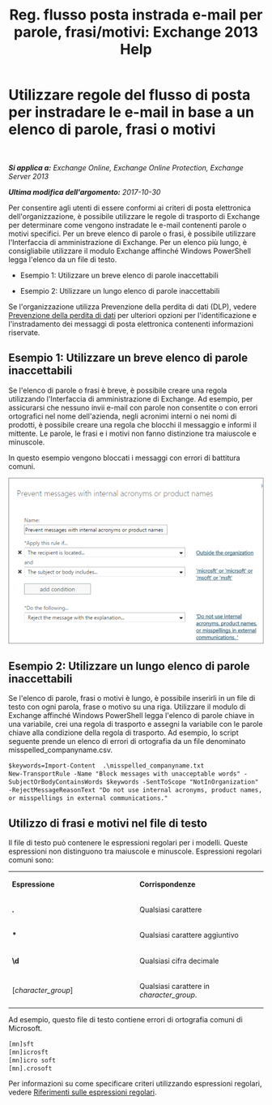 ﻿---
title: 'Reg. flusso posta instrada e-mail per parole, frasi/motivi: Exchange 2013 Help'
TOCTitle: Utilizzare regole del flusso di posta per instradare le e-mail in base a un elenco di parole, frasi o motivi
ms:assetid: 4c5bee1b-58b5-4152-baef-86fa103050ae
ms:mtpsurl: https://technet.microsoft.com/it-it/library/Dn951131(v=EXCHG.150)
ms:contentKeyID: 65210892
ms.date: 04/23/2018
mtps_version: v=EXCHG.150
ms.translationtype: HT
---

# Utilizzare regole del flusso di posta per instradare le e-mail in base a un elenco di parole, frasi o motivi

 

_**Si applica a:** Exchange Online, Exchange Online Protection, Exchange Server 2013_

_**Ultima modifica dell'argomento:** 2017-10-30_

Per consentire agli utenti di essere conformi ai criteri di posta elettronica dell'organizzazione, è possibile utilizzare le regole di trasporto di Exchange per determinare come vengono instradate le e-mail contenenti parole o motivi specifici. Per un breve elenco di parole o frasi, è possibile utilizzare l'Interfaccia di amministrazione di Exchange. Per un elenco più lungo, è consigliabile utilizzare il modulo Exchange affinché Windows PowerShell legga l'elenco da un file di testo.

  - Esempio 1: Utilizzare un breve elenco di parole inaccettabili

  - Esempio 2: Utilizzare un lungo elenco di parole inaccettabili

Se l'organizzazione utilizza Prevenzione della perdita di dati (DLP), vedere [Prevenzione della perdita di dati](technical-overview-of-dlp-data-loss-prevention-in-exchange.md) per ulteriori opzioni per l'identificazione e l'instradamento dei messaggi di posta elettronica contenenti informazioni riservate.

## Esempio 1: Utilizzare un breve elenco di parole inaccettabili

Se l'elenco di parole o frasi è breve, è possibile creare una regola utilizzando l'Interfaccia di amministrazione di Exchange. Ad esempio, per assicurarsi che nessuno invii e-mail con parole non consentite o con errori ortografici nel nome dell'azienda, negli acronimi interni o nei nomi di prodotti, è possibile creare una regola che blocchi il messaggio e informi il mittente. Le parole, le frasi e i motivi non fanno distinzione tra maiuscole e minuscole.

In questo esempio vengono bloccati i messaggi con errori di battitura comuni.

![Regola che mostra il blocco di un messaggio basato su modelli di testo](images/Dn951131.a8489cbb-be59-4890-ae30-1431703eeb88(EXCHG.150).png "Regola che mostra il blocco di un messaggio basato su modelli di testo")

## Esempio 2: Utilizzare un lungo elenco di parole inaccettabili

Se l'elenco di parole, frasi o motivi è lungo, è possibile inserirli in un file di testo con ogni parola, frase o motivo su una riga. Utilizzare il modulo di Exchange affinché Windows PowerShell legga l'elenco di parole chiave in una variabile, crei una regola di trasporto e assegni la variabile con le parole chiave alla condizione della regola di trasporto. Ad esempio, lo script seguente prende un elenco di errori di ortografia da un file denominato misspelled\_companyname.csv.

    $keywords=Import-Content  .\misspelled_companyname.txt
    New-TransportRule -Name "Block messages with unacceptable words" -SubjectOrBodyContainsWords $keywords -SentToScope "NotInOrganization" -RejectMessageReasonText "Do not use internal acronyms, product names, or misspellings in external communications."

## Utilizzo di frasi e motivi nel file di testo

Il file di testo può contenere le espressioni regolari per i modelli. Queste espressioni non distinguono tra maiuscole e minuscole. Espressioni regolari comuni sono:


<table>
<colgroup>
<col style="width: 50%" />
<col style="width: 50%" />
</colgroup>
<tbody>
<tr class="odd">
<td><p><strong>Espressione</strong></p></td>
<td><p><strong>Corrispondenze</strong></p></td>
</tr>
<tr class="even">
<td><p><strong>.</strong></p></td>
<td><p>Qualsiasi carattere</p></td>
</tr>
<tr class="odd">
<td><p><strong>*</strong></p></td>
<td><p>Qualsiasi carattere aggiuntivo</p></td>
</tr>
<tr class="even">
<td><p><strong>\d</strong></p></td>
<td><p>Qualsiasi cifra decimale</p></td>
</tr>
<tr class="odd">
<td><p>[<em>character_group</em>]</p></td>
<td><p>Qualsiasi carattere in <em>character_group</em>.</p></td>
</tr>
</tbody>
</table>


Ad esempio, questo file di testo contiene errori di ortografia comuni di Microsoft.

    [mn]sft
    [mn]icrosft
    [mn]icro soft
    [mn].crosoft

Per informazioni su come specificare criteri utilizzando espressioni regolari, vedere [Riferimenti sulle espressioni regolari](https://go.microsoft.com/fwlink/p/?linkid=532394).

